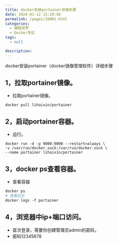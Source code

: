 ```yaml
---
title: docker安装portainer详细步骤
date: 2024-01-12 15:29:56
permalink: /pages/10001.html
categories: 
  - 编程世界
  - Docker专区
tags: 
  - null

description: 
---
```


docker安装portainer（docker镜像管理软件）详细步骤



## 1，拉取portainer镜像。
- 拉取portainer镜像。

```
docker pull lihaixin/portainer
```

## 2，启动portainer容器。
- 运行。

```
docker run -d -p 9000:9000 --restart=always \
-v /var/run/docker.sock:/var/run/docker.sock \
--name portainer lihaixin/portainer
```

## 3，docker ps查看容器。
- 查看容器

```dockerfile
docker ps
# 查看日志
docker logs -f portainer
```

## 4，浏览器中ip+端口访问。
- 首次登录，需要你创建管理员admin的密码，
- 密码12345678